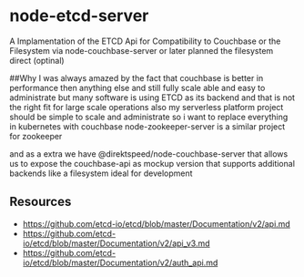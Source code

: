 # node-etcd-server
A Implamentation of the ETCD Api for Compatibility to Couchbase or the Filesystem via node-couchbase-server or later planned the filesystem direct (optinal)


##Why
I was always amazed by the fact that couchbase is better in performance then anything else and still fully scale able and easy to administrate but many software is using ETCD as its backend and that is not the right fit for large scale operations also my serverless platform project should be simple to scale and administrate so i want to replace everything in kubernetes with couchbase node-zookeeper-server is a similar project for zookeeper

and as a extra we have @direktspeed/node-couchbase-server that allows us to expose the couchbase-api as mockup version that supports additional backends like a filesystem ideal for development 

## Resources
- https://github.com/etcd-io/etcd/blob/master/Documentation/v2/api.md
- https://github.com/etcd-io/etcd/blob/master/Documentation/v2/api_v3.md
- https://github.com/etcd-io/etcd/blob/master/Documentation/v2/auth_api.md
